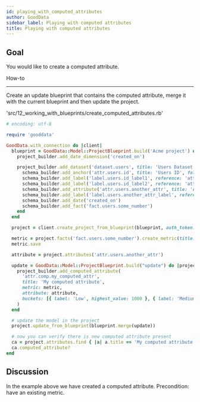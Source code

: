 ```yaml
---
id: playing_with_computed_attributes
author: GoodData
sidebar_label: Playing with computed attributes
title: Playing with computed attributes
---
```


Goal
-------

You would like to create a computed attribute.

How-to

--------

Create an update blueprint that contains the computed attribute, merge
it with the current blueprint and then update the project.


'src/12\_working\_with\_blueprints/create\_computed\_attributes.rb'
```ruby
# encoding: utf-8

require 'gooddata'

GoodData.with_connection do |client|
  blueprint = GoodData::Model::ProjectBlueprint.build('Acme project') do |project_builder|
    project_builder.add_date_dimension('created_on')

    project_builder.add_dataset('dataset.users', title: 'Users Dataset') do |schema_builder|
      schema_builder.add_anchor('attr.users.id', title: 'Users ID', folder: 'Users ID folder')
      schema_builder.add_label('label.users.id_label1', reference: 'attr.users.id')
      schema_builder.add_label('label.users.id_label2', reference: 'attr.users.id', default_label: true)
      schema_builder.add_attribute('attr.users.another_attr', title: 'Another attr')
      schema_builder.add_label('label.users.another_attr_label', reference: 'attr.users.another_attr')
      schema_builder.add_date('created_on')
      schema_builder.add_fact('fact.users.some_number')
    end
  end

  project = client.create_project_from_blueprint(blueprint, auth_token: 'token')

  metric = project.facts('fact.users.some_number').create_metric(title: 'Test')
  metric.save

  attribute = project.attributes('attr.users.another_attr')

  update = GoodData::Model::ProjectBlueprint.build("update") do |project_builder|
    project_builder.add_computed_attribute(
      'attr.comp.my_computed_attr',
      title: 'My computed attribute',
      metric: metric,
      attribute: attribute,
      buckets: [{ label: 'Low', highest_value: 1000 }, { label: 'Medium', highest_value: 2000 }, { label: 'High' }]
    )
  end

  # update the model in the project
  project.update_from_blueprint(blueprint.merge(update))

  # now you can verify there is new computed attribute present
  ca = project.attributes.find { |a| a.title == 'My computed attribute' }
  ca.computed_attribute?
end
```

Discussion
----------

In the example above we have created a computed attribute. Precondition:
have an existing metric.
